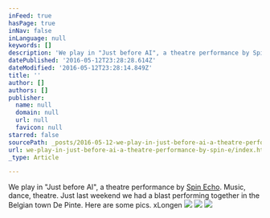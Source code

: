 ```yaml
---
inFeed: true
hasPage: true
inNav: false
inLanguage: null
keywords: []
description: 'We play in "Just before AI", a theatre performance by Spin Echo. Music, dance, theatre. Just last weekend we had a blast performing together in the Belgian town De Pinte. Here are some pics. xLongen'
datePublished: '2016-05-12T23:28:28.614Z'
dateModified: '2016-05-12T23:28:14.849Z'
title: ''
author: []
authors: []
publisher:
  name: null
  domain: null
  url: null
  favicon: null
starred: false
sourcePath: _posts/2016-05-12-we-play-in-just-before-ai-a-theatre-performance-by-spin-e.md
url: we-play-in-just-before-ai-a-theatre-performance-by-spin-e/index.html
_type: Article

---
```

We play in "Just before AI", a theatre performance by [Spin Echo][0]. Music, dance, theatre. Just last weekend we had a blast performing together in the Belgian town De Pinte. Here are some pics. xLongen
![](https://the-grid-user-content.s3-us-west-2.amazonaws.com/f938b492-4cdb-4111-a887-a6d89fd2fec4.jpg)
![](https://the-grid-user-content.s3-us-west-2.amazonaws.com/96b4d165-fc16-4b83-b8ac-399f2402ba3c.jpg)
![](https://the-grid-user-content.s3-us-west-2.amazonaws.com/19eb6ebc-5c84-4ba1-9441-958278e09a14.jpg)

[0]: www.spinecho.net